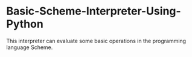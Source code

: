 # Basic-Scheme-Interpreter-Using-Python
This interpreter can evaluate some basic operations in the programming language Scheme.
